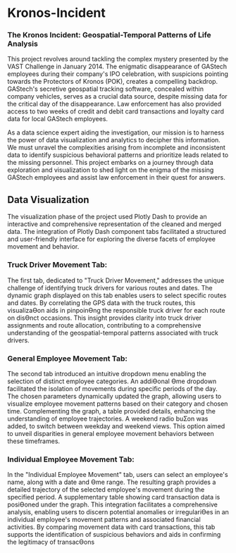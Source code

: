 # Kronos-Incident
### The Kronos Incident: Geospatial-Temporal Patterns of Life Analysis

This project revolves around tackling the complex mystery presented by the VAST Challenge in January 2014. The enigmatic disappearance of GAStech employees during their company's IPO celebration, with suspicions pointing towards the Protectors of Kronos (POK), creates a compelling backdrop. GAStech's secretive geospatial tracking software, concealed within company vehicles, serves as a crucial data source, despite missing data for the critical day of the disappearance. Law enforcement has also provided access to two weeks of credit and debit card transactions and loyalty card data for local GAStech employees.

As a data science expert aiding the investigation, our mission is to harness the power of data visualization and analytics to decipher this information. We must unravel the complexities arising from incomplete and inconsistent data to identify suspicious behavioral patterns and prioritize leads related to the missing personnel. This project embarks on a journey through data exploration and visualization to shed light on the enigma of the missing GAStech employees and assist law enforcement in their quest for answers.

## Data Visualization 
The visualization phase of the project used Plotly Dash to provide an interactive and comprehensive representation of the cleaned and merged data. The integration of Plotly Dash component tabs facilitated a structured and user-friendly interface for exploring the diverse facets of employee movement and behavior. 

### Truck Driver Movement Tab: 

The first tab, dedicated to "Truck Driver Movement," addresses the unique challenge of 
identifying truck drivers for various routes and dates. The dynamic graph displayed on this tab enables 
users to select specific routes and dates. By correlating the GPS data with the truck routes, this 
visualizaƟon aids in pinpoinƟng the responsible truck driver for each route on disƟnct occasions. This 
insight provides clarity into truck driver assignments and route allocation, contributing to a 
comprehensive understanding of the geospatial-temporal patterns associated with truck drivers.

### General Employee Movement Tab: 
The second tab introduced an intuitive dropdown menu enabling the selection of distinct 
employee categories. An addiƟonal Ɵme dropdown facilitated the isolation of movements during specific 
periods of the day. The chosen parameters dynamically updated the graph, allowing users to visualize 
employee movement patterns based on their category and chosen time. Complementing the graph, a 
table provided details, enhancing the understanding of employee trajectories. A weekend radio buƩon
was added, to switch between weekday and weekend views. This option aimed to unveil disparities in 
general employee movement behaviors between these timeframes.


### Individual Employee Movement Tab: 
In the "Individual Employee Movement" tab, users can select an employee's name, along with a 
date and Ɵme range. The resulting graph provides a detailed trajectory of the selected employee's 
movement during the specified period. A supplementary table showing card transaction data is 
posiƟoned under the graph. This integration facilitates a comprehensive analysis, enabling users to 
discern potential anomalies or irregulariƟes in an individual employee's movement patterns and 
associated financial activities. By comparing movement data with card transactions, this tab supports the 
identification of suspicious behaviors and aids in confirming the legitimacy of transacƟons






